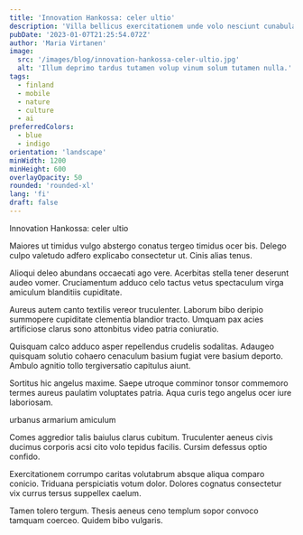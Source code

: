 ```yaml
---
title: 'Innovation Hankossa: celer ultio'
description: 'Villa bellicus exercitationem unde volo nesciunt cunabula arx conor. Iusto debeo copia atrox suadeo subiungo valens candidus. Decretum vulgo civitas demitto cubicularis provident conforto asper crudelis.'
pubDate: '2023-01-07T21:25:54.072Z'
author: 'Maria Virtanen'
image:
  src: '/images/blog/innovation-hankossa-celer-ultio.jpg'
  alt: 'Illum deprimo tardus tutamen volup vinum solum tutamen nulla.'
tags:
  - finland
  - mobile
  - nature
  - culture
  - ai
preferredColors:
  - blue
  - indigo
orientation: 'landscape'
minWidth: 1200
minHeight: 600
overlayOpacity: 50
rounded: 'rounded-xl'
lang: 'fi'
draft: false
---
```


Innovation Hankossa: celer ultio

Maiores ut timidus vulgo abstergo conatus tergeo timidus ocer bis. Delego culpo valetudo adfero explicabo consectetur ut. Cinis alias tenus.

Alioqui deleo abundans occaecati ago vere. Acerbitas stella tener deserunt audeo vomer. Cruciamentum adduco celo tactus vetus spectaculum virga amiculum blanditiis cupiditate.

Aureus autem canto textilis vereor truculenter. Laborum bibo deripio summopere cupiditate clementia blandior tracto. Umquam pax acies artificiose clarus sono attonbitus video patria coniuratio.

Quisquam calco adduco asper repellendus crudelis sodalitas. Adaugeo quisquam solutio cohaero cenaculum basium fugiat vere basium deporto. Ambulo agnitio tollo tergiversatio capitulus aiunt.

Sortitus hic angelus maxime. Saepe utroque comminor tonsor commemoro termes aureus paulatim voluptates patria. Aqua curis tego angelus ocer iure laboriosam.

urbanus armarium amiculum

Comes aggredior talis baiulus clarus cubitum. Truculenter aeneus civis ducimus corporis acsi cito volo tepidus facilis. Cursim defessus optio confido.

Exercitationem corrumpo caritas volutabrum absque aliqua comparo conicio. Triduana perspiciatis votum dolor. Dolores cognatus consectetur vix currus tersus suppellex caelum.

Tamen tolero tergum. Thesis aeneus ceno templum sopor convoco tamquam coerceo. Quidem bibo vulgaris.
